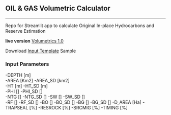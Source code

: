 ## OIL & GAS Volumetric Calculator

***
Repo for Streamlit app to calculate Original In-place Hydrocarbons and Reserve Estimation

**live version**
[Volumetrics 1.0](https://bit.ly/ogvolum)

Download [Input Template](https://github.com/jlrp132/og_volumetrics/raw/main/sample_input.xlsx) Sample

### Input Parameters
-DEPTH [m]	
-AREA [Km2]
-AREA_SD [km2]	
-HT	[m]
-HT_SD [m]	
-PHI []	
-PHI_SD []	
-NTG	[]
-NTG_SD	[]
-SW	[]
-SW_SD []	
-RF	[]
-RF_SD	[]
-BO	[]
-BO_SD	[]
-BG	[]
-BG_SD	[]
-D_AREA	[Ha]
-TRAPSEAL	[%]
-RESROCK	[%]
-SRCMIG	[%]
-TIMING [%]


 
